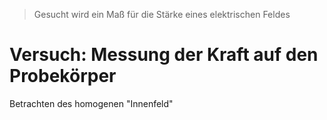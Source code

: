 > Gesucht wird ein Maß für die Stärke eines elektrischen Feldes

# Versuch: Messung der Kraft auf den Probekörper
Betrachten des homogenen "Innenfeld" 